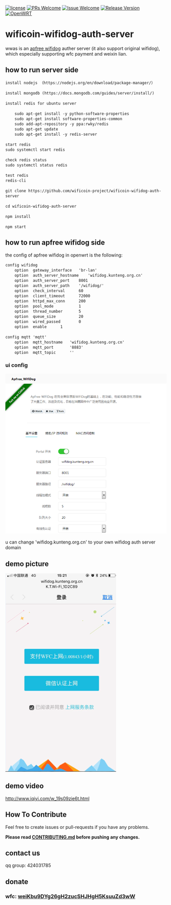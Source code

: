 [![license][1]][2]
[![PRs Welcome][3]][4]
[![Issue Welcome][5]][6]
[![Release Version][7]][8]
[![OpenWRT][11]][12]


[1]: https://img.shields.io/badge/license-GPLV3-brightgreen.svg?style=plastic
[2]: https://github.com/wificoin-project/wwas/edit/master/LICENSE
[3]: https://img.shields.io/badge/PRs-welcome-brightgreen.svg?style=plastic
[4]: https://github.com/wificoin-project/wwas/pulls
[5]: https://img.shields.io/badge/Issues-welcome-brightgreen.svg?style=plastic
[6]: https://github.com/wificoin-project/wwas/issues/new
[7]: https://img.shields.io/badge/release-0.8.150-red.svg?style=plastic
[8]: https://github.com/wificoin-project/wwas/releases
[11]: https://img.shields.io/badge/Platform-%20OpenWRT%7C%20LEDE%20-brightgreen.svg?style=plastic
[12]: https://github.com/KunTengRom/kunteng-lede-17.01.4



# wificoin-wifidog-auth-server
wwas is an [apfree wifidog](https://github.com/liudf0716/apfree_wifidog) auther server (it also support original wifidog), which especially supporting wfc payment  and weixin lian.

## how to run server side

```
install nodejs （https://nodejs.org/en/download/package-manager/）

install mongodb (https://docs.mongodb.com/guides/server/install/)

install redis for ubuntu server

    sudo apt-get install -y python-software-properties
    sudo apt-get install software-properties-common
    sudo add-apt-repository -y ppa:rwky/redis
    sudo apt-get update
    sudo apt-get install -y redis-server
    
start redis
sudo systemctl start redis

check redis status
sudo systemctl status redis

test redis
redis-cli

git clone https://github.com/wificoin-project/wificoin-wifidog-auth-server

cd wificoin-wifidog-auth-server

npm install 

npm start

```

## how to run apfree wifidog side

the config of apfree wifidog in openwrt is the following:

```
config wifidog
	option	gateway_interface	'br-lan'
	option	auth_server_hostname	'wifidog.kunteng.org.cn'
	option	auth_server_port	8001
	option	auth_server_path	'/wifidog/'	
	option	check_interval		60
	option	client_timeout		72000
	option	httpd_max_conn		200
	option	pool_mode			1
	option	thread_number		5
	option	queue_size			20
	option	wired_passed		0
	option	enable		1

config mqtt	'mqtt'
  	option	mqtt_hostname	'wifidog.kunteng.org.cn'
  	option	mqtt_port		'8883'
  	option	mqtt_topic		''

```

### ui config

![image](https://github.com/heartache1987/images/blob/master/wifidog.png)

u can change 'wifidog.kunteng.org.cn' to your own wifidog auth server domain

## demo picture

![image](https://github.com/heartache1987/images/blob/master/renz1.png)

## demo video

http://www.iqiyi.com/w_19s09zie6t.html

## How To Contribute

Feel free to create issues or pull-requests if you have any problems.

**Please read [CONTRIBUTING.md](https://github.com/wificoin-project/wificoin-wifidog-auth-server/blob/master/CONTRIBUTING.md) before pushing any changes.**


## contact us
qq group: 424031785


## donate
### wfc: [weiKbu9DYg26gH2zucSHJHgH5KsuuZd3wW](https://wfc.xyblock.net/#/wifiPortal/donate)



